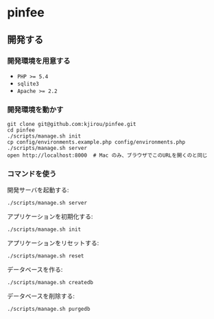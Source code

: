 pinfee
======


## 開発する

### 開発環境を用意する

- `PHP >= 5.4`
- `sqlite3`
- `Apache >= 2.2`

### 開発環境を動かす

```
git clone git@github.com:kjirou/pinfee.git
cd pinfee
./scripts/manage.sh init
cp config/environments.example.php config/environments.php
./scripts/manage.sh server
open http://localhost:8000  # Mac のみ、ブラウザでこのURLを開くのと同じ
```


### コマンドを使う

開発サーバを起動する:

```
./scripts/manage.sh server
```

アプリケーションを初期化する:

```
./scripts/manage.sh init
```

アプリケーションをリセットする:

```
./scripts/manage.sh reset
```

データベースを作る:

```
./scripts/manage.sh createdb
```

データベースを削除する:

```
./scripts/manage.sh purgedb
```
